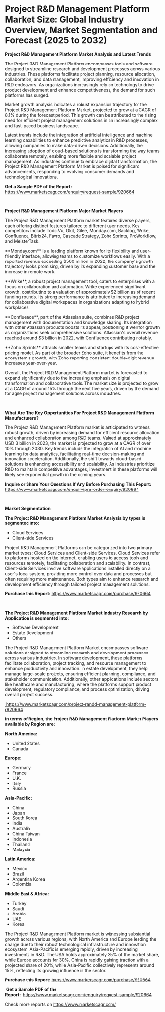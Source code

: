 <p><h1>Project R&D Management Platform Market Size: Global Industry Overview, Market Segmentation and Forecast (2025 to 2032)</h1></p><p><strong>Project R&D Management Platform Market Analysis and Latest Trends</strong></p>
<p><p>The Project R&D Management Platform encompasses tools and software designed to streamline research and development processes across various industries. These platforms facilitate project planning, resource allocation, collaboration, and data management, improving efficiency and innovation in R&D endeavors. As organizations increasingly rely on technology to drive product development and enhance competitiveness, the demand for such platforms has surged.</p><p>Market growth analysis indicates a robust expansion trajectory for the Project R&D Management Platform Market, projected to grow at a CAGR of 8.1% during the forecast period. This growth can be attributed to the rising need for efficient project management solutions in an increasingly complex and fast-paced business landscape. </p><p>Latest trends include the integration of artificial intelligence and machine learning capabilities to enhance predictive analytics in R&D processes, allowing companies to make data-driven decisions. Additionally, the increasing adoption of cloud-based solutions is transforming the way teams collaborate remotely, enabling more flexible and scalable project management. As industries continue to embrace digital transformation, the Project R&D Management Platform Market is poised for significant advancements, responding to evolving consumer demands and technological innovations.</p></p>
<p><strong>Get a Sample PDF of the Report:&nbsp;</strong> <a href="https://www.marketscagr.com/enquiry/request-sample/920664?utm_campaign=2731&utm_medium=2&utm_source=Github&utm_content=ia&utm_term=07032025&utm_id=project-rd-management-platform">https://www.marketscagr.com/enquiry/request-sample/920664</a></p>
<p>&nbsp;</p>
<p><strong>Project R&D Management Platform Major Market Players</strong></p>
<p><p>The Project R&D Management Platform market features diverse players, each offering distinct features tailored to different user needs. Key competitors include Todo.Vu, Okit, Gitee, Monday.com, Backlog, Wrike, Confluence, Bitrix24, Favro, Cascade Strategy, Zoho Sprints, ProWorkflow, and MeisterTask.</p><p>**Monday.com** is a leading platform known for its flexibility and user-friendly interface, allowing teams to customize workflows easily. With a reported revenue exceeding $500 million in 2022, the company's growth trajectory looks promising, driven by its expanding customer base and the increase in remote work.</p><p>**Wrike**, a robust project management tool, caters to enterprises with a focus on collaboration and automation. Wrike experienced significant growth, contributing to a valuation of approximately $2 billion as of recent funding rounds. Its strong performance is attributed to increasing demand for collaborative digital workspaces in organizations adapting to hybrid workplaces.</p><p>**Confluence**, part of the Atlassian suite, combines R&D project management with documentation and knowledge sharing. Its integration with other Atlassian products boosts its appeal, positioning it well for growth as organizations seek comprehensive solutions. Atlassian's overall revenue reached around $3 billion in 2022, with Confluence contributing notably.</p><p>**Zoho Sprints** attracts smaller teams and startups with its cost-effective pricing model. As part of the broader Zoho suite, it benefits from the ecosystem's growth, with Zoho reporting consistent double-digit revenue increases year-over-year.</p><p>Overall, the Project R&D Management Platform market is forecasted to expand significantly due to the increasing emphasis on digital transformation and collaborative tools. The market size is projected to grow at a CAGR of around 15% through the next five years, driven by the demand for agile project management solutions across industries.</p></p>
<p>&nbsp;</p>
<p><strong>What Are The Key Opportunities For Project R&D Management Platform Manufacturers?</strong></p>
<p><p>The Project R&D Management Platform market is anticipated to witness robust growth, driven by increasing demand for efficient resource allocation and enhanced collaboration among R&D teams. Valued at approximately USD 3 billion in 2023, the market is projected to grow at a CAGR of over 10% through 2030. Key trends include the integration of AI and machine learning for data analytics, facilitating real-time decision-making and innovation acceleration. Additionally, the shift towards cloud-based solutions is enhancing accessibility and scalability. As industries prioritize R&D to maintain competitive advantages, investment in these platforms will likely see exponential growth in the coming years.</p></p>
<p><strong>Inquire or Share Your Questions If Any Before Purchasing This Report:</strong> <a href="https://www.marketscagr.com/enquiry/pre-order-enquiry/920664?utm_campaign=2731&utm_medium=2&utm_source=Github&utm_content=ia&utm_term=07032025&utm_id=project-rd-management-platform">https://www.marketscagr.com/enquiry/pre-order-enquiry/920664</a></p>
<p>&nbsp;</p>
<p><strong>Market Segmentation</strong></p>
<p><strong>The Project R&D Management Platform Market Analysis by types is segmented into:</strong></p>
<p><ul><li>Cloud Services</li><li>Client-side Services</li></ul></p>
<p><p>Project R&D Management Platforms can be categorized into two primary market types: Cloud Services and Client-side Services. Cloud Services refer to platforms hosted on the internet, enabling users to access tools and resources remotely, facilitating collaboration and scalability. In contrast, Client-side Services involve software applications installed directly on a user's local system, providing more control over data and processes but often requiring more maintenance. Both types aim to enhance research and development efficiency through tailored project management solutions.</p></p>
<p><strong>Purchase this Report:&nbsp;</strong><a href="https://www.marketscagr.com/purchase/920664?utm_campaign=2731&utm_medium=2&utm_source=Github&utm_content=ia&utm_term=07032025&utm_id=project-rd-management-platform">https://www.marketscagr.com/purchase/920664</a></p>
<p>&nbsp;</p>
<p><strong>The Project R&D Management Platform Market Industry Research by Application is segmented into:</strong></p>
<p><ul><li>Software Development</li><li>Estate Development</li><li>Others</li></ul></p>
<p><p>The Project R&D Management Platform Market encompasses software solutions designed to streamline research and development processes across various industries. In software development, these platforms facilitate collaboration, project tracking, and resource management to enhance productivity and innovation. In estate development, they help manage large-scale projects, ensuring efficient planning, compliance, and stakeholder communication. Additionally, other applications include sectors like healthcare and manufacturing, where the platforms support product development, regulatory compliance, and process optimization, driving overall project success.</p></p>
<p><a href="https://www.marketscagr.com/project-randd-management-platform-r920664?utm_campaign=2731&utm_medium=2&utm_source=Github&utm_content=ia&utm_term=07032025&utm_id=project-rd-management-platform">&nbsp;https://www.marketscagr.com/project-randd-management-platform-r920664</a></p>
<p><strong>In terms of Region, the Project R&D Management Platform Market Players available by Region are:</strong></p>
<p>
    <p> <strong> North America: </strong>
        <ul>
            <li>United States</li>
            <li>Canada</li>
        </ul>
        </p> 
    <p> <strong> Europe: </strong>
        <ul>
            <li>Germany</li>
            <li>France</li>
            <li>U.K.</li>
            <li>Italy</li>
            <li>Russia</li>
        </ul>
        </p> 
    <p> <strong> Asia-Pacific: </strong>
        <ul>
            <li>China</li>
            <li>Japan</li>
            <li>South Korea</li>
            <li>India</li>
            <li>Australia</li>
            <li>China Taiwan</li>
            <li>Indonesia</li>
            <li>Thailand</li>
            <li>Malaysia</li>
        </ul>
        </p> 
    <p> <strong> Latin America: </strong>
        <ul>
            <li>Mexico</li>
            <li>Brazil</li>
            <li>Argentina Korea</li>
            <li>Colombia</li>
        </ul>
        </p> 
    <p> <strong> Middle East & Africa: </strong>
        <ul>
            <li>Turkey</li>
            <li>Saudi</li>
            <li>Arabia</li>
            <li>UAE</li>
            <li>Korea</li>
        </ul>
    </p>
    </p>
<p><p>The Project R&D Management Platform market is witnessing substantial growth across various regions, with North America and Europe leading the charge due to their robust technological infrastructure and innovation ecosystem. Asia-Pacific is emerging rapidly, driven by increasing investments in R&D. The USA holds approximately 35% of the market share, while Europe accounts for 30%. China is rapidly gaining traction with a projected share of 20%, while Asia-Pacific collectively represents around 15%, reflecting its growing influence in the sector.</p></p>
<p><strong>Purchase this Report: </strong><a href="https://www.marketscagr.com/purchase/920664?utm_campaign=2731&utm_medium=2&utm_source=Github&utm_content=ia&utm_term=07032025&utm_id=project-rd-management-platform">https://www.marketscagr.com/purchase/920664</a></p>
<p>&nbsp;<strong>Get a Sample PDF of the Report:&nbsp;&nbsp;</strong><a href="https://www.marketscagr.com/enquiry/request-sample/920664?utm_campaign=2731&utm_medium=2&utm_source=Github&utm_content=ia&utm_term=07032025&utm_id=project-rd-management-platform">https://www.marketscagr.com/enquiry/request-sample/920664</a></p>
<p><strong></strong></p>
<p>Check more reports on <a href="https://www.marketscagr.com/?utm_campaign=2731&utm_medium=2&utm_source=Github&utm_content=ia&utm_term=07032025&utm_id=project-rd-management-platform">https://www.marketscagr.com/</a></p>